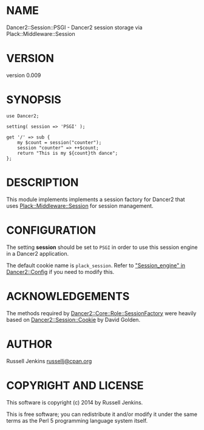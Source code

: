 # NAME

Dancer2::Session::PSGI - Dancer2 session storage via Plack::Middleware::Session

# VERSION

version 0.009

# SYNOPSIS

    use Dancer2;

    setting( session => 'PSGI' );

    get '/' => sub {
        my $count = session("counter");
        session "counter" => ++$count;
        return "This is my ${count}th dance";
    };

# DESCRIPTION

This module implements implements a session factory for Dancer2 that uses
[Plack::Middleware::Session](https://metacpan.org/pod/Plack::Middleware::Session) for session management.

# CONFIGURATION

The setting **session** should be set to `PSGI` in order to use this session
engine in a Dancer2 application.

The default cookie name is `plack_session`. Refer to
["Session\_engine" in Dancer2::Config](https://metacpan.org/pod/Dancer2::Config#Session_engine) if you need to modify this.

# ACKNOWLEDGEMENTS

The methods required by [Dancer2::Core::Role::SessionFactory](https://metacpan.org/pod/Dancer2::Core::Role::SessionFactory) were
heavily based on [Dancer2::Session::Cookie](https://metacpan.org/pod/Dancer2::Session::Cookie) by David Golden.

# AUTHOR

Russell Jenkins <russellj@cpan.org>

# COPYRIGHT AND LICENSE

This software is copyright (c) 2014 by Russell Jenkins.

This is free software; you can redistribute it and/or modify it under
the same terms as the Perl 5 programming language system itself.
